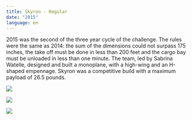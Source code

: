 ```yaml
---
title: Skyron - Regular
date: "2015"
language: en
---
```

2015 was the second of the three year cycle of the challenge. The rules were the same as 2014: the sum of the dimensions could not surpass 175 inches, the take off must be done in less than 200 feet and the cargo bay must be unloaded in less than one minute. The team, led by Sabrina Watelle, designed and built a monoplane, with a high-wing and an H-shaped empennage. Skyron was a competitive build with a maximum payload of 26.5 pounds.

![](https://res.cloudinary.com/decninixz/image/upload/v1595352624/P1070845_roxfwo.jpg)

![](https://res.cloudinary.com/decninixz/image/upload/v1595352622/P1070809_sabrina_watelle_s_conflicted_copy_2016-03-21_z2ehau.jpg)

![](https://res.cloudinary.com/decninixz/image/upload/v1595352610/P1070984_saygoq.jpg)